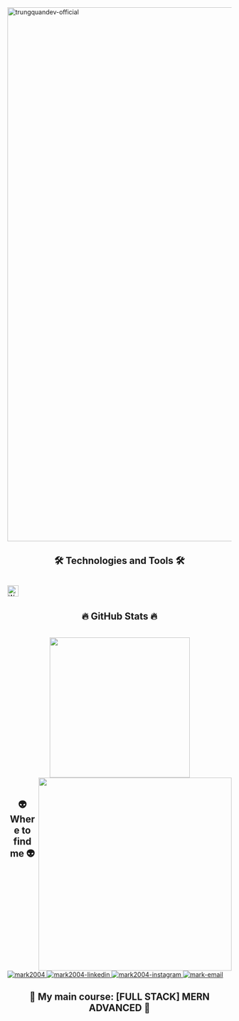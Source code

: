 <!-- mark2004 -->
<a href="#" target="_blank">
  <img src="svg/mark2004.svg" width="1200" alt="trungquandev-official" />
</a>

<h2 align="center">🛠 Technologies and Tools 🛠</h2>
<br>
<!-- https://simpleicons.org/ -->
<span><img src="https://img.shields.io/badge/WordPress-282C34?logo=wordPress&logoColor=21759B" alt="WordPress logo" title="WordPress" height="25" /></span>
&nbsp;

<br>
<h2 align="center">🔥 GitHub Stats 🔥</h2>
<!-- https://github.com/anuraghazra/github-readme-stats -->
<br>
<div align=center>
  <a href="#" title="Trungquandev">
    <img width="315" align="center" src="https://github-readme-stats.vercel.app/api/top-langs/?username=trungquandev&hide=c%23,powershell,Mathematica,Ruby,Objective-C,Objective-C%2b%2b,Cuda&title_color=61dafb&text_color=ffffff&icon_color=61dafb&bg_color=20232a&langs_count=8&layout=compact&border_color=61dafb&hide_border=true" />
  </a>
  <a href="#" title="mark2004">
    <img align="right" width="434" src="https://github-readme-stats.vercel.app/api?username=trungquandev&show_icons=true&theme=react&border_color=61dafb&hide_border=true&rank_icon=github&include_all_commits=true" />
  </a>
</div>

<br>
<h2 align="center">👽 Where to find me 👽</h2>
<br>
<!-- https://icons8.com -->

  <a href="https://www.facebook.com/tolason04.hd" target="blank">
    <img src="https://img.icons8.com/bubbles/100/000000/facebook-new.png" alt="mark2004" />
  </a>
  <a href="https://www.linkedin.com/in/mark2004dev/" target="blank">
    <img src="https://img.icons8.com/bubbles/100/000000/linkedin.png" alt="mark2004-linkedin" />
  </a>
  <a href="https://www.instagram.com/_tolason/" target="blank">
    <img src="https://img.icons8.com/bubbles/100/000000/instagram.png" alt="mark2004-instagram" />
  </a>
  <a href="mailto:vanson2004tkhd@gmail.com" target="top">
    <img src="https://img.icons8.com/bubbles/100/000000/apple-mail.png" alt="mark-email" />
  </a>
</div>

<br>

<h2 align="center">📖 My main course: [FULL STACK] MERN ADVANCED 📖</h2>
<br>
